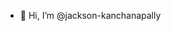 - 👋 Hi, I’m @jackson-kanchanapally

<!---
jackson-kanchanapally/jackson-kanchanapally is a ✨ special ✨ repository because its `README.md` (this file) appears on your GitHub profile.
You can click the Preview link to take a look at your changes.
--->
